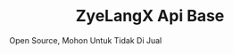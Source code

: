 <h1 align="center" style="margin-top: 0px;">ZyeLangX Api Base</h1>
<p> Open Source, Mohon Untuk Tidak Di Jual </p>
